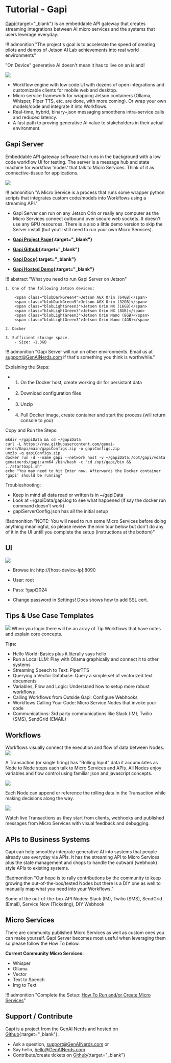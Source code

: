 # Tutorial - Gapi

[Gapi](https://GenAINerds.com/#/Gapi){:target="_blank"} is an embeddable API gateway that creates streaming integrations between
AI micro services and the systems that users leverage everyday.

!!! admonition "The project's goal is to accelerate the speed of creating pilots and demos of Jetson AI Lab achievements into real world environments"

"On Device" generative AI doesn't mean it has to live on an island!

<img src="https://genainerds.com/assets/img/GapiGIF.gif"></img>

* Workflow engine with low code UI with dozens of open integrations and customizable clients for mobile web and desktop.
* Micro service framework for wrapping Jetson containers (Ollama, Whisper, Piper TTS, etc. are done, with more coming).
Or wrap your own models/code and integrate it into Workflows.
* Real-time, hybrid, binary+json messaging smoothens intra-service calls and reduced latency. 
* A fast path to proving generative AI value to stakeholders in their actual environment.

## **Gapi Server**
Embeddable API gateway software that runs in the background with a low code workflow UI for testing.
The server is a message hub and state machine for workflow 'nodes' that talk to Micro Services.
Think of it as connective-tissue for applications.

<img src="https://genainerds.com/assets/img/GapiDiagram3.png"></img>

!!! admonition "A Micro Service is a process that runs some wrapper python scripts that integrates custom code/models into Workflows using a streaming API."

* Gapi Server can run on any Jetson Orin or really any computer as the Micro Services connect outbound over secure web sockets. It
doesn't use any GPU resources. There is a also a little demo version to skip the Server install
(but you'll still need to run your own Micro Services).

* **[Gapi Project Page](https://GenAINerds.com/#/Gapi){:target="_blank"}**
* **[Gapi Github](https://github.com/GenAI-Nerds/Gapi/){:target="_blank"}**
* **[Gapi Docs](https://genainerds.com/#/Docs){:target="_blank"}**
* **[Gapi Hosted Demo](https://GenAIGapi.com){:target="_blank"}**

!!! abstract "What you need to run Gapi Server on Jetson"

    1. One of the following Jetson devices:

        <span class="blobDarkGreen4">Jetson AGX Orin (64GB)</span>
        <span class="blobDarkGreen5">Jetson AGX Orin (32GB)</span>
        <span class="blobLightGreen3">Jetson Orin NX (16GB)</span>
        <span class="blobLightGreen3">Jetson Orin NX (8GB)</span>
        <span class="blobLightGreen3">Jetson Orin Nano (8GB)</span>
        <span class="blobLightGreen3">Jetson Orin Nano (4GB)</span>

    2. Docker

    3. Sufficient storage space.
        - Size: ~1.3GB

!!! admonition "Gapi Server will run on other environments. Email us at support@GenAINerds.com if that's something you think is worthwhile."

Explaining the Steps:

- 1) On the Docker host, create working dir for persistant data
- 2) Download configuration files
- 3) Unzip
- 4) Pull Docker image, create container and start the process (will return console to you)

Copy and Run the Steps:

```
mkdir ~/gapiData && cd ~/gapiData
curl -L https://raw.githubusercontent.com/genai-nerds/Gapi/main/gapiConfigs.zip -o gapiConfigs.zip
unzip -q gapiConfigs.zip
docker run -d --name gapi --network host -v ~/gapiData:/opt/gapi/vdata genainerds/gapi:arm64 /bin/bash -c "cd /opt/gapi/bin && ../startGapi.sh"
echo "You may need to hit Enter now. Afterwards the Docker container 'gapi' should be running"
```

Troubleshooting:

- Keep in mind all data read or written is in ~/gapiData
- Look at ~/gapiData/gapi.log to see what happened (if say the docker run command doesn't work)
- gapiServerConfig.json has all the initial setup

!!!admonition "NOTE: You will need to run some Micro Services before doing anything meaningful, so please review the mini tour below but don't do any of it in the UI untill you complete the setup (instructions at the bottom)"

## **UI**
<img src="https://genainerds.com/assets/img/gapi-hero.png"></img>

* Browse in: http://[host-device-ip]:8090
* User: root
* Pass: !gapi2024

* Change password in Settings! Docs shows how to add SSL cert.

## **Tips & Use Case Templates**
<img src="https://genainerds.com/assets/img/WorkflowsHome.png"></img>
When you login there will be an array of Tip Workflows that have notes and explain core concepts.

**Tips:**

* Hello World: Basics plus it literally says hello
* Run a Local LLM: Play with Ollama graphically and connect it to other systems
* Streaming Speech to Text: PiperTTS
* Querying a Vector Database: Query a simple set of vectorized text documents
* Variables, Flow and Logic: Understand how to setup more robust workflows
* Calling Workflows from Outside Gapi: Configure Webhooks
* Workflows Calling Your Code: Micro Service Nodes that invoke your code
* Communications: 3rd party communications like Slack (IM), Twilio (SMS), SendGrid (EMAIL)

## **Workflows**

Workflows visually connect the execution and flow of data between Nodes.
<img src="https://genainerds.com/assets/img/gapi-diagram-pic.png"></img>

A Transaction (or single firing) has "Rolling Input" data it accumulates as Node to Node steps each talk to Micro Services and APIs.
All Nodes enjoy variables and flow control using familiar json and javascript concepts.

<img src="https://genainerds.com/assets/img/switchproperties.png"></img>

Each Node can append or reference the rolling data in the Transaction while making decisions along the way.

<img src="https://genainerds.com/assets/img/visualfeedback.png"></img>

Watch live Transactions as they start from clients, webhooks and published messages from Micro Services with visual feedback and debugging.

## **APIs to Business Systems**

Gapi can help smoothly integrate generative AI into systems that people already use everyday via APIs.
It has the streaming API to Micro Services plus the state management and chops to handle the outward (webhook) style APIs to existing
systems.

!!!admonition "Our hope is to rally contributions by the community to keep growing the out-of-the-box/tested Nodes but there is a DIY one as well to manually map what you need into your Workflows."

Some of the out-of-the-box API Nodes: Slack (IM), Twilio (SMS), SendGrid (Email), Service Now (Ticketing), DIY Webhook

## **Micro Services**

There are community published Micro Services as well as custom ones you can make yourself.
Gapi Server becomes most useful when leveraging them so please follow the How To below.

**Current Community Micro Services:**

* Whisper
* Ollama
* Vector
* Text to Speech
* Img to Text

!!! admonition "Complete the Setup: [How To Run and/or Create Micro Services](../tutorial_gapi_microservices.md)"

## **Support / Contribute**

Gapi is a project from the [GenAI Nerds](https://GenAINerds.com) and hosted on [Github](https://github.com/GenAI-Nerds/Gapi/){:target="_blank"}.

* Ask a question, support@GenAINerds.com or
* Say hello, hello@GenAINerds.com
* Contribute/create tickets on [Github](https://github.com/GenAI-Nerds/Gapi/){:target="_blank"}

